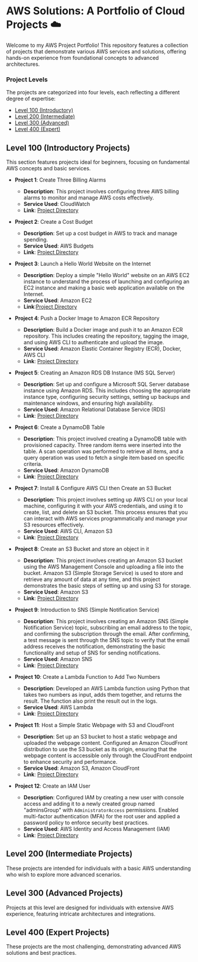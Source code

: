 # AWS Solutions: A Portfolio of Cloud Projects ☁️
Welcome to my AWS Project Portfolio! This repository features a collection of projects that demonstrate various AWS services and solutions, offering hands-on experience from foundational concepts to advanced architectures.
### Project Levels
The projects are categorized into four levels, each reflecting a different degree of expertise:
* <a href ="https://github.com/shubhammurti/AWS-Projects-Portfolio/tree/main/Level%20100">Level 100 (Introductory)</a>
* <a href ="">Level 200 (Intermediate)</a>
* <a href ="">Level 300 (Advanced)</a>
* <a href ="">Level 400 (Expert)</a>

## Level 100 (Introductory Projects)
This section features projects ideal for beginners, focusing on fundamental AWS concepts and basic services.
- **Project 1**: Create Three Billing Alarms
  - **Description**: This project involves configuring three AWS billing alarms to monitor and manage AWS costs effectively.
  - **Service Used**: CloudWatch
  - **Link**: [Project Directory](https://github.com/shubhammurti/AWS-Projects-Portfolio/blob/d5247d921c817478840d0bb64510fb10b49e3182/Level%20100/1.%20Create%20three%20Billing%20Alarms/BIL01-AWS100%20%E2%80%94%20Create%20three%20Billing%20Alarms.md)

- **Project 2**: Create a Cost Budget
  - **Description**: Set up a cost budget in AWS to track and manage spending.
  - **Service Used**: AWS Budgets
  - **Link**: [Project Directory](https://github.com/shubhammurti/AWS-Projects-Portfolio/blob/d5247d921c817478840d0bb64510fb10b49e3182/Level%20100/2.%20Create%20a%20Cost%20Budge/BIL02-AWS100%20%E2%80%94%20Create%20a%20Cost%20Budget.md)

- **Project 3**: Launch a Hello World Website on the Internet
  - **Description**: Deploy a simple "Hello World" website on an AWS EC2 instance to understand the process of launching and configuring an EC2 instance and making a basic web application available on the Internet.
  - **Service Used**: Amazon EC2
  - **Link**:[Project Directory](https://github.com/shubhammurti/AWS-Projects-Portfolio/blob/4c2e3b75af369b89432b570d3c75bb1fc356f0f4/Level%20100/3.%20Launch%20a%20Hello%20World%20website%20on%20the%20internet/COM03-AWS100%20-%20Launch%20a%20Hello%20World%20website%20on%20the%20internet.md)

- **Project 4**: Push a Docker Image to Amazon ECR Repository
  - **Description**: Build a Docker image and push it to an Amazon ECR repository. This includes creating the repository, tagging the image, and using AWS CLI to authenticate and upload the image.
  - **Service Used**: Amazon Elastic Container Registry (ECR), Docker, AWS CLI
  - **Link**: [Project Directory](https://github.com/shubhammurti/AWS-Projects-Portfolio/blob/b238f7995ecd1e6ad7ba1d19c2b1d15545155756/Level%20100/4.%20Push%20a%20Docker%20image%20to%20Amazon%20ECR%20repository/COM04-AWS100%20-%20Push%20a%20Docker%20image%20to%20Amazon%20ECR%20repository.md)

- **Project 5**:  Creating an Amazon RDS DB Instance (MS SQL Server)
  - **Description**: Set up and configure a Microsoft SQL Server database instance using Amazon RDS. This includes choosing the appropriate instance type, configuring security settings, setting up backups and maintenance windows, and ensuring high availability.
  - **Service Used**: Amazon Relational Database Service (RDS)
  - **Link**: [Project Directory](https://github.com/shubhammurti/AWS-Projects-Portfolio/blob/735a69c3fac2bf4f44b28006f1b03009b4eb3e0b/Level%20100/5.%20Creating%20an%20Amazon%20RDS%20DB%20Instance%20(MS%20SQL%20Server)/DBS03-AWS100%20-%20Creating%20an%20Amazon%20RDS%20DB%20Instance%20(MS%20SQL%20Server).md)

- **Project 6**:  Create a DynamoDB Table
  - **Description**: This project involved creating a DynamoDB table with provisioned capacity. Three random items were inserted into the table. A scan operation was performed to retrieve all items, and a query operation was used to fetch a single item based on specific criteria.
  - **Service Used**: Amazon DynamoDB
  - **Link**: [Project Directory](https://github.com/shubhammurti/AWS-Projects-Portfolio/blob/735a69c3fac2bf4f44b28006f1b03009b4eb3e0b/Level%20100/6.%20Create%20a%20DynamoDB%20table/DBS05-AWS100%20-%20Create%20a%20DynamoDB%20table.md)
 
- **Project 7**:  Install & Configure AWS CLI then Create an S3 Bucket
  - **Description**: This project involves setting up AWS CLI on your local machine, configuring it with your AWS credentials, and using it to create, list, and delete an S3 bucket. This process ensures that you can interact with AWS services programmatically and manage your S3 resources effectively.
  - **Service Used**: AWS CLI, Amazon S3
  - **Link**: [Project Directory](https://github.com/shubhammurti/AWS-Projects-Portfolio/blob/a5c03e6145e32a4cd6b909870739826fd43c104c/Level%20100/7.%20Install%20%26%20Configure%20AWS%20CLI%20then%20create%20an%20S3%20Bucket/DEV03-AWS100%20%E2%80%94%20%20Install%20%26%20Configure%20AWS%20CLI%20then%20create%20an%20S3%20Bucket.md)

- **Project 8**:  Create an S3 Bucket and store an object in it
  - **Description**: This project involves creating an Amazon S3 bucket using the AWS Management Console and uploading a file into the bucket. Amazon S3 (Simple Storage Service) is used to store and retrieve any amount of data at any time, and this project demonstrates the basic steps of setting up and using S3 for storage.
  - **Service Used**: Amazon S3
  - **Link**: [Project Directory](https://github.com/shubhammurti/AWS-Projects-Portfolio/blob/ca6f2af29d6ccf0edaa58e7f0670410bcacf68c5/Level%20100/8.%20Create%20an%20S3%20Bucket%20and%20store%20an%20object%20in%20it/STR04-AWS100%20-%20Create%20an%20S3%20Bucket%20and%20store%20an%20object%20in%20it.md)

- **Project 9**:  Introduction to SNS (Simple Notification Service)
  - **Description**: This project involves creating an Amazon SNS (Simple Notification Service) topic, subscribing an email address to the topic, and confirming the subscription through the email. After confirming, a test message is sent through the SNS topic to verify that the email address receives the notification, demonstrating the basic functionality and setup of SNS for sending notifications.
  - **Service Used**: Amazon SNS
  - **Link**: [Project Directory](https://github.com/shubhammurti/AWS-Projects-Portfolio/blob/5f956d195fc751379494cc631be96156a2bece9e/Level%20100/9.%20Introduction%20to%20SNS%20(Simple%20Notification%20Service)/GLU02-AWS100%20-%20Introduction%20to%20SNS%20(Simple%20Notification%20Service).md)

- **Project 10**:  Create a Lambda Function to Add Two Numbers
  - **Description**: Developed an AWS Lambda function using Python that takes two numbers as input, adds them together, and returns the result. The function also print the result out in the logs.
  - **Service Used**: AWS Lambda
  - **Link**: [Project Directory](https://github.com/shubhammurti/AWS-Projects-Portfolio/blob/5f956d195fc751379494cc631be96156a2bece9e/Level%20100/10.%20Create%20a%20Lambda%20to%20add%202%20numbers/LES01-AWS100%20-%20Create%20a%20Lambda%20to%20add%202%20numbers.md)

- **Project 11**:  Host a Simple Static Webpage with S3 and CloudFront
  - **Description**: Set up an S3 bucket to host a static webpage and uploaded the webpage content. Configured an Amazon CloudFront distribution to use the S3 bucket as its origin, ensuring that the webpage content is accessible only through the CloudFront endpoint to enhance security and performance.
  - **Service Used**: Amazon S3, Amazon CloudFront
  - **Link**: [Project Directory](https://github.com/shubhammurti/AWS-Projects-Portfolio/blob/21bdc36f17eab8959cd87945c2cd06cee9806db7/Level%20100/11.%20Host%20a%20simple%20static%20webpage%20with%20S3%20and%20CloudFront/NET04-AWS100%20%E2%80%94%20Host%20a%20simple%20static%20webpage%20with%20S3%20and%20CloudFront.md)

- **Project 12**:  Create an IAM User
  - **Description**: Configured IAM by creating a new user with console access and adding it to a newly created group named "adminsGroup" with `AdministratorAccess` permissions. Enabled multi-factor authentication (MFA) for the root user and applied a password policy to enforce security best practices.
  - **Service Used**: AWS Identity and Access Management (IAM)
  - **Link**: [Project Directory](https://github.com/shubhammurti/AWS-Projects-Portfolio/blob/21bdc36f17eab8959cd87945c2cd06cee9806db7/Level%20100/11.%20Host%20a%20simple%20static%20webpage%20with%20S3%20and%20CloudFront/NET04-AWS100%20%E2%80%94%20Host%20a%20simple%20static%20webpage%20with%20S3%20and%20CloudFront.md)
    
## Level 200 (Intermediate Projects)
These projects are intended for individuals with a basic AWS understanding who wish to explore more advanced scenarios.

## Level 300 (Advanced Projects)
Projects at this level are designed for individuals with extensive AWS experience, featuring intricate architectures and integrations.

## Level 400 (Expert Projects)
These projects are the most challenging, demonstrating advanced AWS solutions and best practices.
